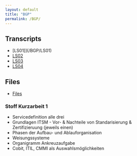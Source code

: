 ```yaml
---
layout: default
title: "BGP"
permalink: /BGP/
---
```


## Transcripts

- [LS01]](/BGP/LS01)
- [LS02](/BGP/LS02)
- [LS03](/BGP/LS03)
- [LS04](/BGP/LS04)

## Files

- [Files](/Files)

### Stoff Kurzarbeit 1

- Servicedefinition alle drei
- Grundlagen ITSM - Vor- & Nachteile von Standarisierung & Zertifizieruung (jeweils einen)
- Phasen der Aufbau- und Ablauforganisation
- Weisungssysteme
- Organigramm Ankreuzaufgabe
- Cobit, ITIL, CMMI als Auswahlsmöglichkeiten
